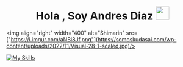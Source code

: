<h1 align="center"><b>Hola , Soy Andres Diaz </b><img src="https://media.giphy.com/media/hvRJCLFzcasrR4ia7z/giphy.gif" width="35"></h1>

<img align="right" width="400" alt="Shimarin" src=["https://i.imgur.com/aNBi8Jf.png"](https://somoskudasai.com/wp-content/uploads/2022/11/Visual-28-1-scaled.jpg)/>

[![My Skills](https://skillicons.dev/icons?i=js,html,css,flutter,react)](https://skillicons.dev)

